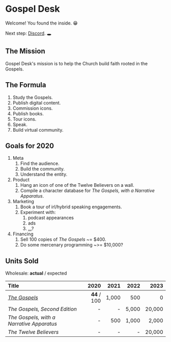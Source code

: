 # Gospel Desk

Welcome! You found the inside. 😁

Next step: [Discord](https://discord.gg/DB2aRYw). 🕳


## The Mission

Gospel Desk's mission is to help the Church build faith rooted in the Gospels.


## The Formula

1. Study the Gospels.
2. Publish digital content.
3. Commission icons.
4. Publish books.
5. Tour icons.
6. Speak.
7. Build virtual community.


## Goals for 2020

1. Meta
    1. Find the audience.
    1. Build the community.
    1. Understand the entity.
1. Product
    1. Hang an icon of one of the Twelve Believers on a wall.
    1. Compile a character database for _The Gospels, with a Narrative Apparatus_.
1. Marketing
    1. Book a tour of irl/hybrid speaking engagements.
    1. Experiment with:
        1. podcast appearances
        1. ads
        1. [...](https://zapier.com/blog/acquire-customers/)?
1. Financing
    1. Sell 100 copies of _The Gospels_ ~= $400.
    1. Do some mercenary programming ~>= $10,000?


## Units Sold

Wholesale: **actual** / expected

| Title | 2020 | 2021 | 2022 | 2023 |
|:------|---:|---:|---:|---:|
| [_The Gospels_ ](https://www.gospeldesk.org/the-gospels/) | **44** / 100 | 1,000 | 500 | 0 |
| _The Gospels, Second Edition_ | - | - | 5,000 | 20,000 |
| _The Gospels, with a Narrative Apparatus_ | - | 500 | 1,000 | 2,000 |
| _The Twelve Believers_ | - | - | - | 20,000 |
